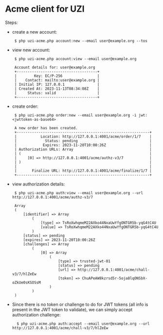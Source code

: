 # Acme client for UZI

Steps:

 - create a new account:

    
        $ php uzi-acme.php account:new --email user@example.org --tos

 - view new account:

        
        $ php uzi-acme.php account:view --email user@example.org
    
        Account details for: user@example.org
        +-------------------------------------+
        |        Key: EC/P-256                |
        |    Contact: mailto:user@example.org |
        | Initial IP: 127.0.0.1               |
        | Created At: 2023-11-13T08:34:08Z    |
        |     Status: valid                   |
        +-------------------------------------+

 - create order:
   

        $ php uzi-acme.php order:new --email user@example.org -i jwt:<jwttoken-as-base64>
    
        A new order has been created.
        +-------------------------------------------------------------+
        |           Location: http://127.0.0.1:4001/acme/order/1/7    |
        |             Status: pending                                 |
        |            Expires: 2023-11-20T10:00:26Z                    |
        | Authorization URLs: Array                                   |
        | (                                                           |
        |     [0] => http://127.0.0.1:4001/acme/authz-v3/7            |
        | )                                                           |
        |                                                             |
        |       Finalize URL: http://127.0.0.1:4001/acme/finalize/1/7 |
        +-------------------------------------------------------------+

 - view authorization details:


        $ php uzi-acme.php auth:view --email user@example.org --url http://127.0.0.1:4001/acme/authz-v3/7

        Array
        (
            [identifier] => Array
                (
                    [type] => TsRoXwhqmeM22AXko44NxaUwYfgONTGR5b-yqG4tC4U
                    [value] => TsRoXwhqmeM22AXko44NxaUwYfgONTGR5b-yqG4tC4U
                ) 
            [status] => pending
            [expires] => 2023-11-20T10:00:26Z
            [challenges] => Array
                (
                    [0] => Array
                        (
                            [type] => trusted-jwt-01
                            [status] => pending
                            [url] => http://127.0.0.1:4001/acme/chall-v3/7/hlZeEw
                            [token] => ChuAPeAW8kzrsd5r-5oja8lqONSbX-oZkUe0sKSOSsM
                        ) 
                ) 
        )
    
     
- Since there is no token or challenge to do for JWT tokens (all info is present in the JWT token to validate), we can simply accept authorization challenge:


        $ php uzi-acme.php auth:accept --email user@example.org --url http://127.0.0.1:4001/acme/chall-v3/7/hlZeEw
    
